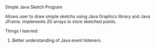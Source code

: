 Simple Java Sketch Program

Allows user to draw simple sketchs using Java Graphics library and Java JFrame. 
Implements 2D arrays to store sketched points.

Things I learned:
  1. Better understanding of Java event listeners.
